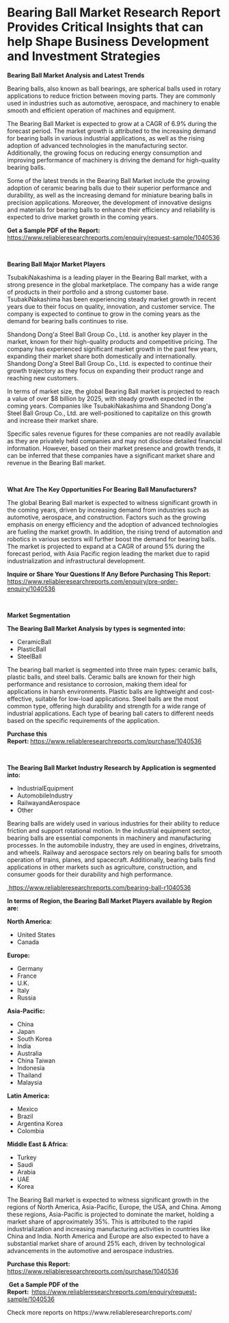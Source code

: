 <p><h1>Bearing Ball Market Research Report Provides Critical Insights that can help Shape Business Development and Investment Strategies</h1></p><p><strong>Bearing Ball Market Analysis and Latest Trends</strong></p>
<p><p>Bearing balls, also known as ball bearings, are spherical balls used in rotary applications to reduce friction between moving parts. They are commonly used in industries such as automotive, aerospace, and machinery to enable smooth and efficient operation of machines and equipment.</p><p>The Bearing Ball Market is expected to grow at a CAGR of 6.9% during the forecast period. The market growth is attributed to the increasing demand for bearing balls in various industrial applications, as well as the rising adoption of advanced technologies in the manufacturing sector. Additionally, the growing focus on reducing energy consumption and improving performance of machinery is driving the demand for high-quality bearing balls.</p><p>Some of the latest trends in the Bearing Ball Market include the growing adoption of ceramic bearing balls due to their superior performance and durability, as well as the increasing demand for miniature bearing balls in precision applications. Moreover, the development of innovative designs and materials for bearing balls to enhance their efficiency and reliability is expected to drive market growth in the coming years.</p></p>
<p><strong>Get a Sample PDF of the Report:&nbsp;</strong> <a href="https://www.reliableresearchreports.com/enquiry/request-sample/1040536">https://www.reliableresearchreports.com/enquiry/request-sample/1040536</a></p>
<p>&nbsp;</p>
<p><strong>Bearing Ball Major Market Players</strong></p>
<p><p>TsubakiNakashima is a leading player in the Bearing Ball market, with a strong presence in the global marketplace. The company has a wide range of products in their portfolio and a strong customer base. TsubakiNakashima has been experiencing steady market growth in recent years due to their focus on quality, innovation, and customer service. The company is expected to continue to grow in the coming years as the demand for bearing balls continues to rise.</p><p>Shandong Dong'a Steel Ball Group Co., Ltd. is another key player in the market, known for their high-quality products and competitive pricing. The company has experienced significant market growth in the past few years, expanding their market share both domestically and internationally. Shandong Dong'a Steel Ball Group Co., Ltd. is expected to continue their growth trajectory as they focus on expanding their product range and reaching new customers.</p><p>In terms of market size, the global Bearing Ball market is projected to reach a value of over $8 billion by 2025, with steady growth expected in the coming years. Companies like TsubakiNakashima and Shandong Dong'a Steel Ball Group Co., Ltd. are well-positioned to capitalize on this growth and increase their market share.</p><p>Specific sales revenue figures for these companies are not readily available as they are privately held companies and may not disclose detailed financial information. However, based on their market presence and growth trends, it can be inferred that these companies have a significant market share and revenue in the Bearing Ball market.</p></p>
<p>&nbsp;</p>
<p><strong>What Are The Key Opportunities For Bearing Ball Manufacturers?</strong></p>
<p><p>The global Bearing Ball market is expected to witness significant growth in the coming years, driven by increasing demand from industries such as automotive, aerospace, and construction. Factors such as the growing emphasis on energy efficiency and the adoption of advanced technologies are fueling the market growth. In addition, the rising trend of automation and robotics in various sectors will further boost the demand for bearing balls. The market is projected to expand at a CAGR of around 5% during the forecast period, with Asia Pacific region leading the market due to rapid industrialization and infrastructural development.</p></p>
<p><strong>Inquire or Share Your Questions If Any Before Purchasing This Report:</strong> <a href="https://www.reliableresearchreports.com/enquiry/pre-order-enquiry/1040536">https://www.reliableresearchreports.com/enquiry/pre-order-enquiry/1040536</a></p>
<p>&nbsp;</p>
<p><strong>Market Segmentation</strong></p>
<p><strong>The Bearing Ball Market Analysis by types is segmented into:</strong></p>
<p><ul><li>CeramicBall</li><li>PlasticBall</li><li>SteelBall</li></ul></p>
<p><p>The bearing ball market is segmented into three main types: ceramic balls, plastic balls, and steel balls. Ceramic balls are known for their high performance and resistance to corrosion, making them ideal for applications in harsh environments. Plastic balls are lightweight and cost-effective, suitable for low-load applications. Steel balls are the most common type, offering high durability and strength for a wide range of industrial applications. Each type of bearing ball caters to different needs based on the specific requirements of the application.</p></p>
<p><strong>Purchase this Report:&nbsp;</strong><a href="https://www.reliableresearchreports.com/purchase/1040536">https://www.reliableresearchreports.com/purchase/1040536</a></p>
<p>&nbsp;</p>
<p><strong>The Bearing Ball Market Industry Research by Application is segmented into:</strong></p>
<p><ul><li>IndustrialEquipment</li><li>AutomobileIndustry</li><li>RailwayandAerospace</li><li>Other</li></ul></p>
<p><p>Bearing balls are widely used in various industries for their ability to reduce friction and support rotational motion. In the industrial equipment sector, bearing balls are essential components in machinery and manufacturing processes. In the automobile industry, they are used in engines, drivetrains, and wheels. Railway and aerospace sectors rely on bearing balls for smooth operation of trains, planes, and spacecraft. Additionally, bearing balls find applications in other markets such as agriculture, construction, and consumer goods for their durability and high performance.</p></p>
<p><a href="https://www.reliableresearchreports.com/bearing-ball-r1040536">&nbsp;https://www.reliableresearchreports.com/bearing-ball-r1040536</a></p>
<p><strong>In terms of Region, the Bearing Ball Market Players available by Region are:</strong></p>
<p>
    <p> <strong> North America: </strong>
        <ul>
            <li>United States</li>
            <li>Canada</li>
        </ul>
        </p> 
    <p> <strong> Europe: </strong>
        <ul>
            <li>Germany</li>
            <li>France</li>
            <li>U.K.</li>
            <li>Italy</li>
            <li>Russia</li>
        </ul>
        </p> 
    <p> <strong> Asia-Pacific: </strong>
        <ul>
            <li>China</li>
            <li>Japan</li>
            <li>South Korea</li>
            <li>India</li>
            <li>Australia</li>
            <li>China Taiwan</li>
            <li>Indonesia</li>
            <li>Thailand</li>
            <li>Malaysia</li>
        </ul>
        </p> 
    <p> <strong> Latin America: </strong>
        <ul>
            <li>Mexico</li>
            <li>Brazil</li>
            <li>Argentina Korea</li>
            <li>Colombia</li>
        </ul>
        </p> 
    <p> <strong> Middle East & Africa: </strong>
        <ul>
            <li>Turkey</li>
            <li>Saudi</li>
            <li>Arabia</li>
            <li>UAE</li>
            <li>Korea</li>
        </ul>
    </p>
    </p>
<p><p>The Bearing Ball market is expected to witness significant growth in the regions of North America, Asia-Pacific, Europe, the USA, and China. Among these regions, Asia-Pacific is projected to dominate the market, holding a market share of approximately 35%. This is attributed to the rapid industrialization and increasing manufacturing activities in countries like China and India. North America and Europe are also expected to have a substantial market share of around 25% each, driven by technological advancements in the automotive and aerospace industries.</p></p>
<p><strong>Purchase this Report: </strong><a href="https://www.reliableresearchreports.com/purchase/1040536">https://www.reliableresearchreports.com/purchase/1040536</a></p>
<p>&nbsp;<strong>Get a Sample PDF of the Report:&nbsp;&nbsp;</strong><a href="https://www.reliableresearchreports.com/enquiry/request-sample/1040536">https://www.reliableresearchreports.com/enquiry/request-sample/1040536</a></p>
<p><strong></strong></p>
<p>Check more reports on https://www.reliableresearchreports.com/</p>